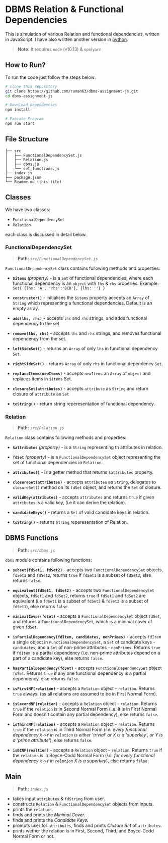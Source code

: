 # DBMS Relation & Functional Dependencies
This is simulation of various Relation and functional dependencies, written in JavaScript. I have also written another version in [python](https://github.com/ruman63/dbms-assignment.git).

> **Note:** It requires `node` (v10.13) & `npm`/`yarn`

## How to Run?
To run the code just follow the steps below:

```bash
# clone this repository
git clone https://github.com/ruman63/dbms-assignment-js.git
cd dbms-assignment-js

# Download dependencies
npm install

# Execute Program
npm run start
```

## File Structure
```
├── src
│   ├── FunctionalDependencySet.js
│   ├── Relation.js
│   ├── dbms.js
│   └── set_functions.js
├── index.js
├── package.json
└── Readme.md (this file)
```
## Classes
We have two classes:
- `FunctionalDependencySet`
- `Relation`

each class is discussed in detail below.

### FunctionalDependencySet 
>**Path:**  *`src/FunctionalDependencySet.js`*

`FunctionalDependencySet` class contains following methods and properties:
 - **`$items`** *(property)* - is a `Set` of functional dependencies, where each functional dependency is an `object` with `lhs` & `rhs` properies. 
 Example: `Set{ {lhs: 'A', 'rhs':'BCD'}, {lhs: ''} }`

 - **`constructor()`** - initialises the `$items` property accepts an `Array` of `String` which representing a functional dependencies. Default is an empty array.

 - **`add(lhs, rhs)`** - accepts `lhs` and `rhs` strings, and adds functional dependency to the set.

 - **`remove(lhs, rhs)`** - accepts `lhs` and `rhs` strings, and removes functional dependency from the set.

 - **`leftSideSet()`** - returns an `Array` of only `lhs` in functional dependency `Set`.

 - **`rightSideSet()`** - returns `Array` of only `rhs` in functional dependency `Set`.
 
 - **`replaceItems(newItems)`** - accepts `newItems` an `Array` of `object` and replaces items in `$items` Set.
 
 - **`closureSet(attributes)`** - accepts `attribute` as `String` and return closure of `attribute` as `Set`
 
 - **`toString()`** - return string reperesentation of functional dependency.

### Relation 
>**Path:**  *`src/Relation.js`*

`Relation` class contains following methods and properties:
 - **`$attributes`** *(property)* - is a `String` representing th attributes in relation.

 - **`fdSet`** *(property)* - is a `FunctionalDependencySet` object representing the set of functional dependencies in `Relation`.

 - **`attributes()`** - is a getter method that returns `$attributes` property.

 - **`closureSet(attributes)`** - accepts `attributes` as `String`, delegates to `closureSet()` method on its `fdSet` object, and returns the `Set` of closure.

 - **`validKey(attributes)`** - accepts `attributes` and returns `true` if given `attributes` is a valid key, (i.e it can derive the relation).

 - **`candidateKeys()`** - returns a `Set` of valid candidate keys in relation.

 - **`toString()`** - returns `String` reperesentation of Relation.


## DBMS Functions 

>**Path:**  *`src/dbms.js`*

`dbms` module contains following functions:

- **`subset(fdSet1, fdSet2)`** - accepts two `FunctionalDependencySet` objects, `fdSet1` and `fdSet2`, returns `true` if `fdSet1` is a subset of `fdSet2`, else returns `false`.

- **`equivalent(fdSet1, fdSet2)`** - accepts two `FunctionalDependencySet` objects, `fdSet1` and `fdSet2`, returns `true` if `fdSet1` and `fdSet2` are equivalent (i.e `fdSet1` is a subset of `fdSet2` & `fdSet2` is a subset of `fdSet1`), else returns `false`.

- **`minimalCover(fdSet)`** - accepts a `FunctionalDependencySet` object `fdSet`, and returns a `FunctionalDependencySet`, which is a minimal cover of given `fdSet`.

- **`isPartialDependency(fdItem, candidates, nonPrimes)`** - accepts `fdItem` a single object in `FunctionalDependencySet`, a `Set` of candidate keys - `candidates`, and a `Set` of non-prime attributes -  `nonPrimes`. Returns `true` if `fdItem` is a partial dependency (i.e. non-prime attributes depend on a part of a candidate key), else returns `false`. 

- **`hasPartialDependency(fdSet)`** - accepts `FunctionalDependencySet` object `fdSet`. Returns `true` if any one functional dependency is a partial dependency, else returns `false`.

- **`isFirstNF(relation)`** - accepts a `Relation` object - `relation`. Returns `true` always. (as all relations are assumed to be in First Normal Form). 

- **`isSecondNF(relation)`** - accepts a `Relation` object - `relation`. Returns `true` if the `relation` is in Second Normal Form (i.e. it is in First Normal Form and doesn't contain any partial dependency), else returns `false`.

- **`isThirdNF(relation)`** - accepts a `Relation` object - `relation`. Returns `true` if the `relation` is in Third Normal Form (*i.e. every functional dependency `X->Y` in `relation` is either 'trivial' or X is a 'superkey', or Y is a 'prime attribute'*), else returns `false`.

- **`isBCNF(realtion)`** - accepts a `Relation` object - `relation`. Returns `true` if the `relation` is in Boyce-Codd Normal Form (*i.e. for every functional dependency `X->Y` in `relation` X is a superkey*), else returns `false`.

## Main
>**Path:** *`index.js`*

- takes input `attributes` & `fdString` from user.
- constructs `Relation` & `FunctionalDependencySet` objects from inputs.
- prints the `relation`.
- finds and prints the *Minimal Cover*.
- finds and prints the *Candidate Keys*.
- prompts user for `attributes`, finds and prints *Closure Set* of `attributes`.
- prints wether the relation is in First, Second, Third, and Boyce-Codd Normal Form or not.